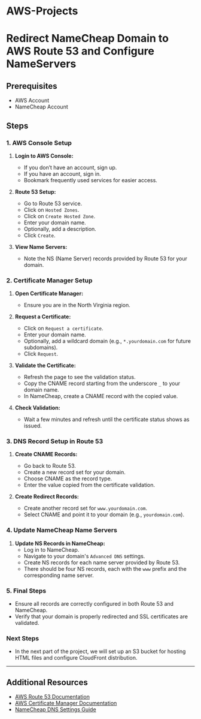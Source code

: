 # AWS-Projects

# Redirect NameCheap Domain to AWS Route 53 and Configure NameServers

## Prerequisites

- AWS Account
- NameCheap Account

## Steps

### 1. AWS Console Setup

1. **Login to AWS Console:**

   - If you don’t have an account, sign up.
   - If you have an account, sign in.
   - Bookmark frequently used services for easier access.

2. **Route 53 Setup:**

   - Go to Route 53 service.
   - Click on `Hosted Zones`.
   - Click on `Create Hosted Zone`.
   - Enter your domain name.
   - Optionally, add a description.
   - Click `Create`.

3. **View Name Servers:**
   - Note the NS (Name Server) records provided by Route 53 for your domain.

### 2. Certificate Manager Setup

1. **Open Certificate Manager:**

   - Ensure you are in the North Virginia region.

2. **Request a Certificate:**

   - Click on `Request a certificate`.
   - Enter your domain name.
   - Optionally, add a wildcard domain (e.g., `*.yourdomain.com` for future subdomains).
   - Click `Request`.

3. **Validate the Certificate:**

   - Refresh the page to see the validation status.
   - Copy the CNAME record starting from the underscore `_` to your domain name.
   - In NameCheap, create a CNAME record with the copied value.

4. **Check Validation:**
   - Wait a few minutes and refresh until the certificate status shows as issued.

### 3. DNS Record Setup in Route 53

1. **Create CNAME Records:**

   - Go back to Route 53.
   - Create a new record set for your domain.
   - Choose CNAME as the record type.
   - Enter the value copied from the certificate validation.

2. **Create Redirect Records:**
   - Create another record set for `www.yourdomain.com`.
   - Select CNAME and point it to your domain (e.g., `yourdomain.com`).

### 4. Update NameCheap Name Servers

1. **Update NS Records in NameCheap:**
   - Log in to NameCheap.
   - Navigate to your domain's `Advanced DNS` settings.
   - Create NS records for each name server provided by Route 53.
   - There should be four NS records, each with the `www` prefix and the corresponding name server.

### 5. Final Steps

- Ensure all records are correctly configured in both Route 53 and NameCheap.
- Verify that your domain is properly redirected and SSL certificates are validated.

### Next Steps

- In the next part of the project, we will set up an S3 bucket for hosting HTML files and configure CloudFront distribution.

---

## Additional Resources

- [AWS Route 53 Documentation](https://docs.aws.amazon.com/Route53/latest/DeveloperGuide/Welcome.html)
- [AWS Certificate Manager Documentation](https://docs.aws.amazon.com/acm/latest/userguide/acm-overview.html)
- [NameCheap DNS Settings Guide](https://www.namecheap.com/support/knowledgebase/article.aspx/767/10/how-do-i-set-up-dns-records-for-my-domain)
